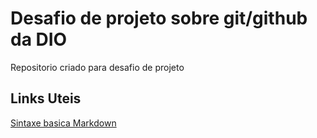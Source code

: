
# Desafio de projeto sobre git/github da DIO
Repositorio criado para desafio de projeto

## Links Uteis
[Sintaxe basica Markdown](https://www.markdownguide.org/) 
